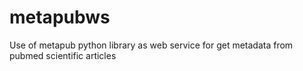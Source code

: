 # metapubws
Use of metapub python library as web service for get metadata from pubmed scientific articles
